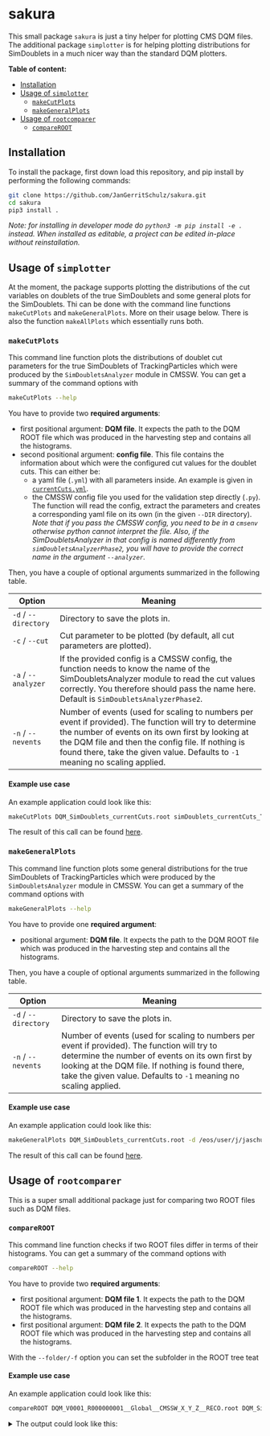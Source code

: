 # sakura

This small package `sakura` is just a tiny helper for plotting CMS DQM files. The additional package `simplotter` is for helping plotting distributions for SimDoublets in a much nicer way than the standard DQM plotters.

**Table of content:**

- [Installation](#installation)
- [Usage of `simplotter`](#usage-of--simplotter)
    - [`makeCutPlots`](#makecutplots)
    - [`makeGeneralPlots`](#makegeneralplots)
- [Usage of `rootcomparer`](#usage-of--rootcomparer)
    - [`compareROOT`](#compareroot)

## Installation
To install the package, first down load this repository, and pip install by performing the following commands:
```bash
git clone https://github.com/JanGerritSchulz/sakura.git
cd sakura
pip3 install .
```

*Note: for installing in developer mode do `python3 -m pip install -e .` instead. When installed as editable, a project can be edited in-place without reinstallation.*

## Usage of  `simplotter`
At the moment, the package supports plotting the distributions of the cut variables on doublets of the true SimDoublets and some general plots for the SimDoublets. Thi can be done with the command line functions `makeCutPlots` and `makeGeneralPlots`. More on their usage below. There is also the function `makeAllPlots` which essentially runs both.

### `makeCutPlots`
This command line function plots the distributions of doublet cut parameters for the true SimDoublets of TrackingParticles which were produced by the `SimDoubletsAnalyzer` module in CMSSW. You can get a summary of the command options with 
```bash
makeCutPlots --help
```

You have to provide two **required arguments**: 
- first positional argument: **DQM file**. It expects the path to the DQM ROOT file which was produced in the harvesting step and contains all the histograms.
- second positional argument: **config file**. This file contains the information about which were the configured cut values for the doublet cuts. This can either be:
    - a yaml file (`.yml`) with all parameters inside. An example is given in [`currentCuts.yml`](./simplotter/dataconfig/currentCuts.yml).
    - the CMSSW config file you used for the validation step directly (`.py`). The function will read the config, extract the parameters and creates a corresponding yaml file on its own (in the given `--DIR` directory). *Note that if you pass the CMSSW config, you need to be in a `cmsenv` otherwise python cannot interpret the file. Also, if the SimDoubletsAnalyzer in that config is named differently from `simDoubletsAnalyzerPhase2`, you will have to provide the correct name in the argument `--analyzer`.*

Then, you have a couple of optional arguments summarized in the following table.

| Option              | Meaning                                                                                                                                                                                                                                                                                           |
| ------------------- | ------------------------------------------------------------------------------------------------------------------------------------------------------------------------------------------------------------------------------------------------------------------------------------------------- |
| `-d` / `--directory`      | Directory to save the plots in.                                                                                                                                                                                                                                                                   |
| `-c` / `--cut`             | Cut parameter to be plotted (by default, all cut parameters are plotted).                                                                                                                                                                                                                         |
| `-a` / `--analyzer` | If the provided config is a CMSSW config, the function needs to know the name of the SimDoubletsAnalyzer module to read the cut values correctly. You therefore should pass the name here. Default is `SimDoubletsAnalyzerPhase2`.                                                                |
| `-n` / `--nevents`  | Number of events (used for scaling to numbers per event if provided). The function will try to determine the number of events on its own first by looking at the DQM file and then the config file. If nothing is found there, take the given value. Defaults to `-1` meaning no scaling applied. |

#### Example use case
An example application could look like this:
```bash
makeCutPlots DQM_SimDoublets_currentCuts.root simDoublets_currentCuts_TEST.py -d /eos/user/j/jaschulz/www/Plots/NGT/test/sakura_makeCutPlots -n 5000 -a simDoubletsAnalyzerCurrentCuts
```

The result of this call can be found [here](https://jaschulz.web.cern.ch/Plots/NGT/test/sakura_makeCutPlots/cutParameters).


### `makeGeneralPlots`
This command line function plots some general distributions for the true SimDoublets of TrackingParticles which were produced by the `SimDoubletsAnalyzer` module in CMSSW. You can get a summary of the command options with 
```bash
makeGeneralPlots --help
```

You have to provide one **required argument**: 
- positional argument: **DQM file**. It expects the path to the DQM ROOT file which was produced in the harvesting step and contains all the histograms.

Then, you have a couple of optional arguments summarized in the following table.

| Option              | Meaning                                                                                                                                                                                                                                                                                           |
| ------------------- | ------------------------------------------------------------------------------------------------------------------------------------------------------------------------------------------------------------------------------------------------------------------------------------------------- |
| `-d` / `--directory`      | Directory to save the plots in.                                                                                                                                                                                                                                                                   |
| `-n` / `--nevents`  | Number of events (used for scaling to numbers per event if provided). The function will try to determine the number of events on its own first by looking at the DQM file. If nothing is found there, take the given value. Defaults to `-1` meaning no scaling applied. |

#### Example use case
An example application could look like this:
```bash
makeGeneralPlots DQM_SimDoublets_currentCuts.root -d /eos/user/j/jaschulz/www/Plots/NGT/test/sakura_makeCutPlots -n 5000
```

The result of this call can be found [here](https://jaschulz.web.cern.ch/Plots/NGT/test/sakura_makeCutPlots/general).



## Usage of  `rootcomparer`

This is a super small additional package just for comparing two ROOT files such as DQM files.

### `compareROOT`
This command line function checks if two ROOT files differ in terms of their histograms. You can get a summary of the command options with 
```bash
compareROOT --help
```

You have to provide two **required arguments**: 
- first positional argument: **DQM file 1**. It expects the path to the DQM ROOT file which was produced in the harvesting step and contains all the histograms.
- first positional argument: **DQM file 2**. It expects the path to the DQM ROOT file which was produced in the harvesting step and contains all the histograms.

With the `--folder/-f` option you can set the subfolder in the ROOT tree teat

#### Example use case
An example application could look like this:
```bash
compareROOT DQM_V0001_R000000001__Global__CMSSW_X_Y_Z__RECO.root DQM_SimDoublets_currentCuts.root
```
<details>
<summary>The output could look like this:</summary>

```bash
==============================
  Start compareROOTfiles()
==============================
Compare the following two ROOT files:
 * DQM file 1: DQM_V0001_R000000001__Global__CMSSW_X_Y_Z__RECO.root
 * DQM file 2: DQM_SimDoublets_currentCuts.root

Additional settings:
 * folder to be compared: DQMData/Run 1/Tracking/Run summary/TrackingMCTruth/SimDoublets
 * accepted tolerance when comparing: 1e-05


All histograms identical.

 /************************************************/
 /*   805 /  805 compared TH1 histograms passed  */
 /*     2 /    2 compared TH2 histograms passed  */
 /*     2 /    2 compared TProfiles passed       */
 /*                                              */
 /*                 TEST PASSED                  */
 /************************************************/

==============================
  End compareROOTfiles()
==============================
```

</details>

